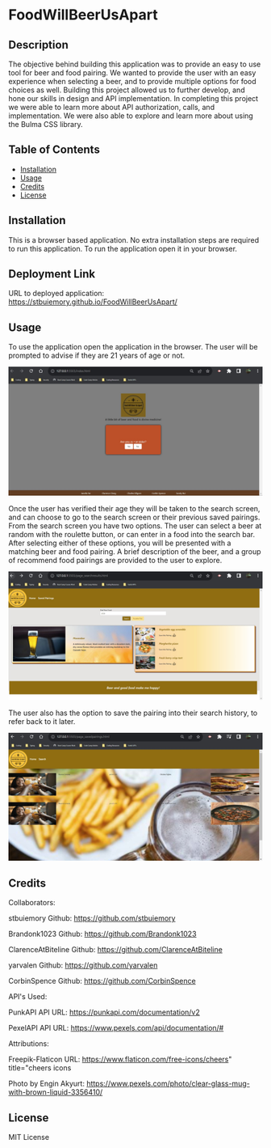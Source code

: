 # FoodWillBeerUsApart

## Description


The objective behind building this application was to provide an easy to use tool for beer and food pairing.  We wanted to provide the user with an easy experience when selecting a beer, and to provide multiple options for food choices as well.  Building this project allowed us to further develop, and hone our skills in design and API implementation.  In completing this project we were able to learn more about API authorization, calls, and implementation.  We were also able to explore and learn more about using the Bulma CSS library.

## Table of Contents

- [Installation](#installation)
- [Usage](#usage)
- [Credits](#credits)
- [License](#license)

## Installation

This is a browser based application. No extra installation steps are required to run this application. To run the application open it in your browser.


## Deployment Link

URL to deployed application:
https://stbuiemory.github.io/FoodWillBeerUsApart/


## Usage

To use the application open the application in the browser.  The user will be prompted to advise if they are 21 years of age or not. 

![Opening Screen](assets/Screenshots/EntryPage.jpg)

Once the user has verified their age they will be taken to the search screen, and can choose to go to the search screen or their previous saved pairings.  From the search screen you have two options.  The user can select a beer at random with the roulette button, or can enter in a food into the search bar.  After selecting either of these options, you will be presented with a matching beer and food pairing.  A brief description of the beer, and a group of recommend food pairings are provided to the user to explore.

![Results Screen](assets/Screenshots/SearchResultsPage.jpg)

The user also has the option to save the pairing into their search history, to refer back to it later.

![Saved Screen](assets/Screenshots/SavedPairingScreen.jpg)


## Credits

Collaborators:

stbuiemory
Github: https://github.com/stbuiemory

Brandonk1023
Github: https://github.com/Brandonk1023

ClarenceAtBiteline
Github: https://github.com/ClarenceAtBiteline

yarvalen
Github: https://github.com/yarvalen

CorbinSpence
Github: https://github.com/CorbinSpence



API's Used:

PunkAPI
API URL: https://punkapi.com/documentation/v2

PexelAPI
API URL: https://www.pexels.com/api/documentation/#


Attributions:  

Freepik-Flaticon URL: https://www.flaticon.com/free-icons/cheers" title="cheers icons

Photo by Engin Akyurt: https://www.pexels.com/photo/clear-glass-mug-with-brown-liquid-3356410/


## License

MIT License

